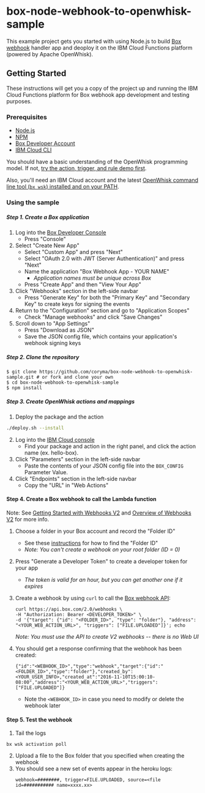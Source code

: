 # box-node-webhook-to-openwhisk-sample
This example project gets you started with using Node.js to build [Box webhook](https://github.com/box/box-node-sdk/blob/master/docs/webhooks.md) handler app and deoploy it on the IBM Cloud Functions platform (powered by Apache OpenWhisk).

## Getting Started

These instructions will get you a copy of the project up and running the IBM Cloud Functions platform for Box webhook app development and testing purposes. 

### Prerequisites

- [Node.js](https://nodejs.org/en/)
- [NPM](https://www.npmjs.com/)
- [Box Developer Account](https://developer.box.com/)
- [IBM Cloud CLI](https://console.bluemix.net/docs/cli/index.html#overview)

You should have a basic understanding of the OpenWhisk programming model. If not, [try the action, trigger, and rule demo first](https://github.com/IBM/openwhisk-action-trigger-rule).

Also, you'll need an IBM Cloud account and the latest [OpenWhisk command line tool (`bx wsk`) installed and on your PATH](https://github.com/IBM/openwhisk-action-trigger-rule/blob/master/docs/OPENWHISK.md).



### Using the sample
##### Step 1. Create a Box application
1. Log into the [Box Developer Console](https://developer.box.com)
    * Press "Console"
2. Select "Create New App"
    * Select "Custom App" and press "Next"
    * Select "OAuth 2.0 with JWT (Server Authentication)" and press "Next"
    * Name the application "Box Webhook App - YOUR NAME"
        * *Application names must be unique across Box*
    * Press "Create App" and then "View Your App"
3. Click "Webhooks" section in the left-side navbar
    * Press "Generate Key" for both the "Primary Key" and "Secondary Key" to create keys for signing the events
4. Return to the "Configuration" section and go to "Application Scopes"
    * Check "Manage webhooks" and click "Save Changes"
5. Scroll down to "App Settings"
    * Press "Download as JSON"
    * Save the JSON config file, which contains your application's webhook signing keys

##### Step 2. Clone the repository 

```
$ git clone https://github.com/coryma/box-node-webhook-to-openwhisk-sample.git # or fork and clone your own
$ cd box-node-webhook-to-openwhisk-sample
$ npm install
```

##### Step 3. Create OpenWhisk actions and mappings

1. Deploy the package and the action
```bash
./deploy.sh --install
```
2. Log into the [IBM Cloud console](https://console.bluemix.net/openwhisk/actions)
    * Find your package and action in the right panel, and click the action name (ex. hello-box). 
3. Click "Parameters" section in the left-side navbar
    * Paste the contents of your JSON config file into the `BOX_CONFIG` Parameter Value.
4. Click "Endpoints" section in the left-side navbar 
    * Copy the "URL" in "Web Actions"

#### Step 4. Create a Box webhook to call the Lambda function
Note: See [Getting Started with Webhooks V2](https://docs.box.com/v2.0/docs/getting-started-with-webhooks-v2) and [Overview of Webhooks V2](https://docs.box.com/reference#webhooks-v2) for more info.

1. Choose a folder in your Box account and record the "Folder ID"
    * See these [instructions](https://docs.box.com/v2.0/docs/getting-started-with-webhooks-v2#section-3-create-a-webhook) for how to find the "Folder ID"
    * *Note: You can't create a webhook on your root folder (ID = 0)*
2. Press "Generate a Developer Token" to create a developer token for your app
    * *The token is valid for an hour, but you can get another one if it expires*
3. Create a webhook by using `curl` to call the [Box webhook API](https://docs.box.com/reference#create-webhook):

    ```
    curl https://api.box.com/2.0/webhooks \
    -H "Authorization: Bearer <DEVELOPER_TOKEN>" \
    -d '{"target": {"id": "<FOLDER_ID>", "type": "folder"}, "address": "<YOUR_WEB_ACTION_URL>", "triggers": ["FILE.UPLOADED"]}'; echo
    ```

    *Note: You must use the API to create V2 webhooks -- there is no Web UI*
   
4. You should get a response confirming that the webhook has been created:

    ```
    {"id":"<WEBHOOK_ID>","type":"webhook","target":{"id":"<FOLDER_ID>","type":"folder"},"created_by":<YOUR_USER_INFO>,"created_at":"2016-11-10T15:00:10-08:00","address":"<YOUR_WEB_ACTION_URL>","triggers":["FILE.UPLOADED"]}
    ```
    
    * Note the `<WEBHOOK_ID>` in case you need to modify or delete the webhook later

#### Step 5. Test the webhook
1. Tail the logs
```
bx wsk activation poll
```
2. Upload a file to the Box folder that you specified when creating the webhook
3. You should see a new set of events appear in the heroku logs:
    ```
    webhook=########, trigger=FILE.UPLOADED, source=<file id=########### name=xxxx.xx>
    ```

